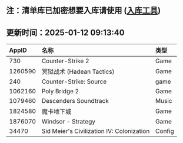 ## 注：清单库已加密想要入库请使用 ([入库工具](https://github.com/BlankTMing/ManifestAutoUpdate/releases))

## 更新时间：2025-01-12 09:13:40
| AppID | 名称 | 类型  |
| :-------------------- | :----------------------------- | :----------- |
| 730 | Counter-Strike 2| Game |
| 1260590 | 冥狱战术 (Hadean Tactics)| Game |
| 240 | Counter-Strike: Source| game |
| 1062160 | Poly Bridge 2| Game |
| 1079460 | Descenders Soundtrack| Music |
| 1824580 | 魔卡地下城| Game |
| 1876070 | Windsor - Strategy| Game |
| 34470 | Sid Meier's Civilization IV: Colonization| Config |
